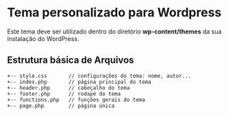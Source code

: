 # Tema personalizado para Wordpress
Este tema deve ser utilizado dentro do diretório **wp-content/themes** da sua instalação do WordPress.

## Estrutura básica de Arquivos
```
+-- style.css       // configurações do tema: nome, autor...
+-- index.php       // página principal do tema
+-- header.php      // cabeçalho do tema
+-- footer.php      // rodapé do tema
+-- functions.php   // funções gerais do tema
+-- page.php        // página única
```
